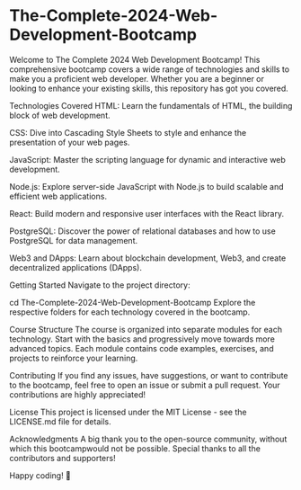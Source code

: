 # The-Complete-2024-Web-Development-Bootcamp 
Welcome to The Complete 2024 Web Development Bootcamp! This comprehensive bootcamp covers a wide range of technologies and skills to make you a proficient web developer. Whether you are a beginner or looking to enhance your existing skills, this repository has got you covered.

Technologies Covered
HTML: Learn the fundamentals of HTML, the building block of web development.

CSS: Dive into Cascading Style Sheets to style and enhance the presentation of your web pages.

JavaScript: Master the scripting language for dynamic and interactive web development.

Node.js: Explore server-side JavaScript with Node.js to build scalable and efficient web applications.

React: Build modern and responsive user interfaces with the React library.

PostgreSQL: Discover the power of relational databases and how to use PostgreSQL for data management.

Web3 and DApps: Learn about blockchain development, Web3, and create decentralized applications (DApps).

Getting Started 
Navigate to the project directory:

cd The-Complete-2024-Web-Development-Bootcamp
Explore the respective folders for each technology covered in the bootcamp.

Course Structure
The course is organized into separate modules for each technology. Start with the basics and progressively move towards more advanced topics. Each module contains code examples, exercises, and projects to reinforce your learning.

Contributing
If you find any issues, have suggestions, or want to contribute to the bootcamp, feel free to open an issue or submit a pull request. Your contributions are highly appreciated!

License
This project is licensed under the MIT License - see the LICENSE.md file for details.

Acknowledgments
A big thank you to the open-source community, without which this bootcampwould not be possible. Special thanks to all the contributors and supporters!

Happy coding! 🚀
